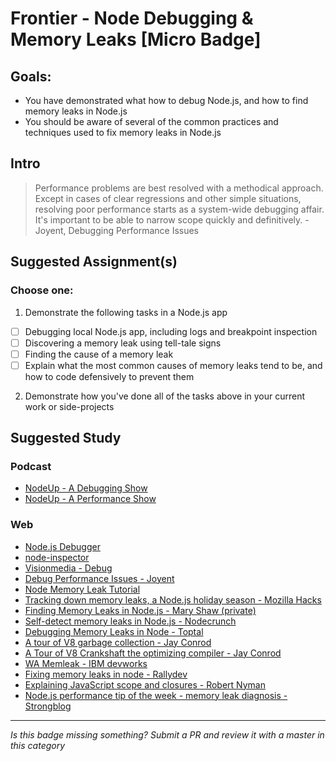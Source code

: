 Frontier - Node Debugging & Memory Leaks [Micro Badge]
======================================================


Goals:
------

- You have demonstrated what how to debug Node.js, and how to find memory leaks in Node.js
- You should be aware of several of the common practices and techniques used to fix memory leaks in Node.js

Intro
-----

> Performance problems are best resolved with a methodical approach. Except in cases of clear regressions and other simple situations, resolving poor performance starts as a system-wide debugging affair. It's important to be able to narrow scope quickly and definitively. - Joyent, Debugging Performance Issues



Suggested Assignment(s)
-----------------------

### Choose one:

1) Demonstrate the following tasks in a Node.js app
  - [ ] Debugging local Node.js app, including logs and breakpoint inspection
  - [ ] Discovering a memory leak using tell-tale signs
  - [ ] Finding the cause of a memory leak
  - [ ] Explain what the most common causes of memory leaks tend to be, and how to code defensively to prevent them

2) Demonstrate how you've done all of the tasks above in your current work or side-projects


Suggested Study
---------------

### Podcast

- [NodeUp - A Debugging Show](http://nodeup.com/)
- [NodeUp - A Performance Show](http://nodeup.com/fortyfive)


### Web

- [Node.js Debugger](https://nodejs.org/api/debugger.html)
- [node-inspector](https://github.com/node-inspector/node-inspector)
- [Visionmedia - Debug](https://github.com/visionmedia/debug)
- [Debug Performance Issues - Joyent](http://www.joyent.com/developers/node/debug)
- [Node Memory Leak Tutorial](https://github.com/felixge/node-memory-leak-tutorial)
- [Tracking down memory leaks, a Node.js holiday season - Mozilla Hacks](https://hacks.mozilla.org/2012/11/tracking-down-memory-leaks-in-node-js-a-node-js-holiday-season/)
- [Finding Memory Leaks in Node.js - Mary Shaw (private)](https://almtools.ldschurch.org/fhconfluence/display/Product/Finding+Memory+Leaks+in+Frontier)
- [Self-detect memory leaks in Node.js - Nodecrunch](http://www.nearform.com/nodecrunch/self-detect-memory-leak-node/)
- [Debugging Memory Leaks in Node - Toptal](http://www.toptal.com/nodejs/debugging-memory-leaks-node-js-applications)
- [A tour of V8 garbage collection - Jay Conrod](http://jayconrod.com/posts/55/a-tour-of-v8-garbage-collection)
- [A Tour of V8 Crankshaft the optimizing compiler - Jay Conrod](http://jayconrod.com/posts/54/a-tour-of-v8-crankshaft-the-optimizing-compiler)
- [WA Memleak - IBM devworks](http://www.ibm.com/developerworks/library/wa-memleak/)
- [Fixing memory leaks in node - Rallydev](https://www.rallydev.com/blog/engineering/fixing-memory-leaks-node)
- [Explaining JavaScript scope and closures - Robert Nyman](http://robertnyman.com/2008/10/09/explaining-javascript-scope-and-closures/)
- [Node.js performance tip of the week - memory leak diagnosis - Strongblog](https://strongloop.com/strongblog/node-js-performance-tip-of-the-week-memory-leak-diagnosis/)

-----

*Is this badge missing something? Submit a PR and review it with a master in this category*
